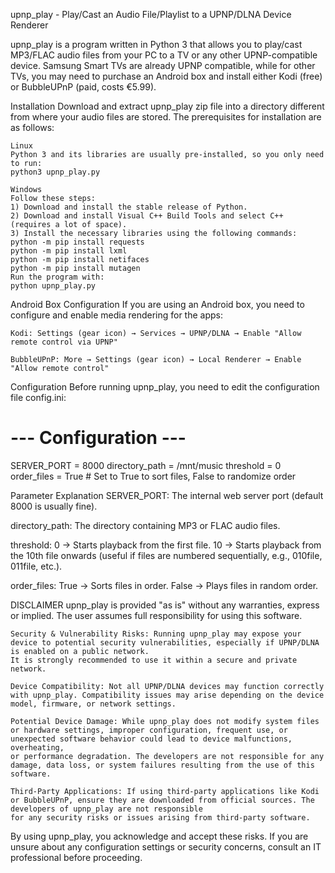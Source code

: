 upnp_play - Play/Cast an Audio File/Playlist to a UPNP/DLNA Device Renderer

upnp_play is a program written in Python 3 that allows you to play/cast MP3/FLAC audio files from your PC to a TV or any other UPNP-compatible device.
Samsung Smart TVs are already UPNP compatible, while for other TVs, you may need to purchase an Android box and install either Kodi (free) or BubbleUPnP (paid, costs €5.99).

Installation
Download and extract upnp_play zip file into a directory different from where your audio files are stored. The prerequisites for installation are as follows:

    Linux
    Python 3 and its libraries are usually pre-installed, so you only need to run:
    python3 upnp_play.py

    Windows
    Follow these steps:
    1) Download and install the stable release of Python.
    2) Download and install Visual C++ Build Tools and select C++ (requires a lot of space).
    3) Install the necessary libraries using the following commands:
    python -m pip install requests
    python -m pip install lxml
    python -m pip install netifaces
    python -m pip install mutagen
    Run the program with:
    python upnp_play.py


Android Box Configuration
If you are using an Android box, you need to configure and enable media rendering for the apps:

    Kodi: Settings (gear icon) → Services → UPNP/DLNA → Enable "Allow remote control via UPNP"

    BubbleUPnP: More → Settings (gear icon) → Local Renderer → Enable "Allow remote control"

Configuration
Before running upnp_play, you need to edit the configuration file config.ini:


# --- Configuration ---
SERVER_PORT = 8000
directory_path = /mnt/music
threshold = 0
order_files = True  # Set to True to sort files, False to randomize order

Parameter Explanation
SERVER_PORT: The internal web server port (default 8000 is usually fine).

directory_path: The directory containing MP3 or FLAC audio files.

threshold:
    0 → Starts playback from the first file.
    10 → Starts playback from the 10th file onwards (useful if files are numbered sequentially, e.g., 010file, 011file, etc.).

order_files:
    True → Sorts files in order.
    False → Plays files in random order.



DISCLAIMER
upnp_play is provided "as is" without any warranties, express or implied. The user assumes full responsibility for using this software.

    Security & Vulnerability Risks: Running upnp_play may expose your device to potential security vulnerabilities, especially if UPNP/DLNA is enabled on a public network. 
    It is strongly recommended to use it within a secure and private network.

    Device Compatibility: Not all UPNP/DLNA devices may function correctly with upnp_play. Compatibility issues may arise depending on the device model, firmware, or network settings.

    Potential Device Damage: While upnp_play does not modify system files or hardware settings, improper configuration, frequent use, or unexpected software behavior could lead to device malfunctions, overheating, 
    or performance degradation. The developers are not responsible for any damage, data loss, or system failures resulting from the use of this software.

    Third-Party Applications: If using third-party applications like Kodi or BubbleUPnP, ensure they are downloaded from official sources. The developers of upnp_play are not responsible 
    for any security risks or issues arising from third-party software.

By using upnp_play, you acknowledge and accept these risks. If you are unsure about any configuration settings or security concerns, consult an IT professional before proceeding.

